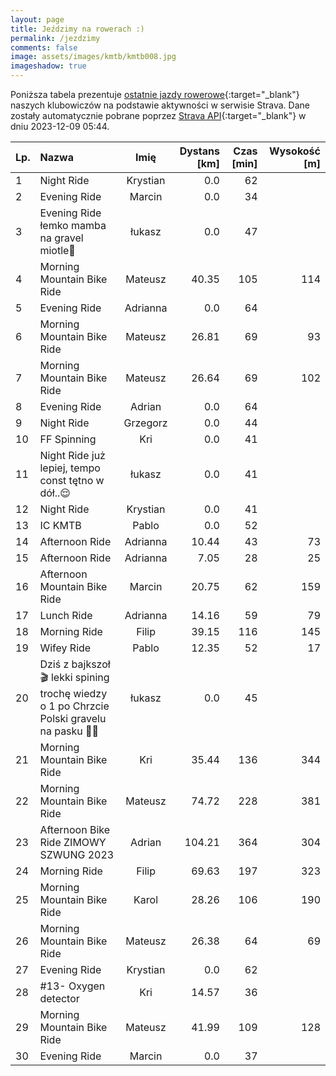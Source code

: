 ```yaml
---
layout: page
title: Jeździmy na rowerach :)
permalink: /jezdzimy
comments: false
image: assets/images/kmtb/kmtb008.jpg
imageshadow: true
---
```


Poniższa tabela prezentuje [ostatnie jazdy rowerowe](https://www.strava.com/clubs/336381){:target="_blank"} naszych klubowiczów na podstawie aktywności w serwisie Strava. Dane zostały automatycznie pobrane poprzez [Strava API](https://developers.strava.com/docs/reference/#api-Clubs-getClubActivitiesById){:target="_blank"} w dniu 2023-12-09 05:44.

Lp. | Nazwa | Imię | Dystans [km] | Czas [min] | Wysokość [m]
:--- | :--- | :---: | ---: | ---: | ---:
1|Night Ride|Krystian|0.0|62|
2|Evening Ride|Marcin|0.0|34|
3|Evening Ride łemko mamba na gravel miotle🚵|łukasz|0.0|47|
4|Morning Mountain Bike Ride|Mateusz|40.35|105|114
5|Evening Ride|Adrianna|0.0|64|
6|Morning Mountain Bike Ride|Mateusz|26.81|69|93
7|Morning Mountain Bike Ride|Mateusz|26.64|69|102
8|Evening Ride|Adrian|0.0|64|
9|Night Ride|Grzegorz|0.0|44|
10|FF Spinning|Kri|0.0|41|
11|Night Ride już lepiej, tempo const tętno w dół..😌|łukasz|0.0|41|
12|Night Ride|Krystian|0.0|41|
13|IC KMTB|Pablo|0.0|52|
14|Afternoon Ride|Adrianna|10.44|43|73
15|Afternoon Ride|Adrianna|7.05|28|25
16|Afternoon Mountain Bike Ride|Marcin|20.75|62|159
17|Lunch Ride|Adrianna|14.16|59|79
18|Morning Ride|Filip|39.15|116|145
19|Wifey Ride|Pablo|12.35|52|17
20|Dziś z bajkszoł🎬 lekki spining trochę wiedzy o 1 po Chrzcie Polski gravelu na  pasku 🙆🤠|łukasz|0.0|45|
21|Morning Mountain Bike Ride|Kri|35.44|136|344
22|Morning Mountain Bike Ride|Mateusz|74.72|228|381
23|Afternoon Bike Ride ZIMOWY SZWUNG 2023|Adrian|104.21|364|304
24|Morning Ride|Filip|69.63|197|323
25|Morning Mountain Bike Ride|Karol|28.26|106|190
26|Morning Mountain Bike Ride|Mateusz|26.38|64|69
27|Evening Ride|Krystian|0.0|62|
28|#13- Oxygen detector|Kri|14.57|36|
29|Morning Mountain Bike Ride|Mateusz|41.99|109|128
30|Evening Ride|Marcin|0.0|37|

